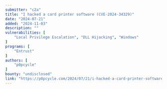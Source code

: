 ```yaml
---
submitter: "c2a"
title: "I hacked a card printer software (CVE-2024-34329)"
date: "2024-07-21"
added: "2024-11-03"
description: ""
vulnerabilities: [
    "Local Privilege Escalation", "DLL Hijacking", "Windows"
]
programs: [
    "Entrust"
]
authors: [
    "p0pcycle"
]
bounty: "undisclosed"
link: "https://p0pcycle.com/2024/07/21/i-hacked-a-card-printer-software/"
---
```




